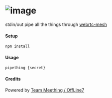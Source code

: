 # ![image](https://user-images.githubusercontent.com/1423657/99736786-433f1c00-2ac7-11eb-8a50-a13797fdfa99.png)

stdin/out pipe all the things through [webrtc-mesh](https://www.npmjs.com/package/webrtc-mesh)

#### Setup
```
npm install
```

#### Usage
```
pipething {secret}
```

#### Credits
Powered by [Team Meething / OffLine7](https://github.com/meething)
